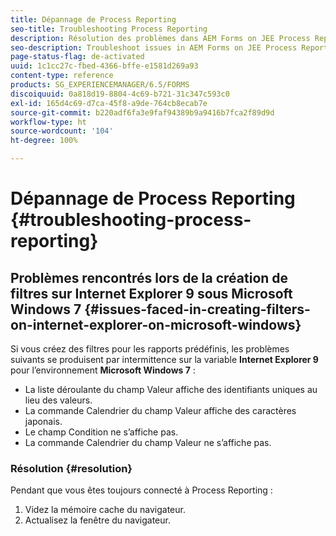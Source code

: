 ```yaml
---
title: Dépannage de Process Reporting
seo-title: Troubleshooting Process Reporting
description: Résolution des problèmes dans AEM Forms on JEE Process Reporting
seo-description: Troubleshoot issues in AEM Forms on JEE Process Reporting
page-status-flag: de-activated
uuid: 1c1cc27c-fbed-4366-bffe-e1581d269a93
content-type: reference
products: SG_EXPERIENCEMANAGER/6.5/FORMS
discoiquuid: 0a818d19-8804-4c69-b721-31c347c593c0
exl-id: 165d4c69-d7ca-45f8-a9de-764cb8ecab7e
source-git-commit: b220adf6fa3e9faf94389b9a9416b7fca2f89d9d
workflow-type: ht
source-wordcount: '104'
ht-degree: 100%

---
```


# Dépannage de Process Reporting {#troubleshooting-process-reporting}

## Problèmes rencontrés lors de la création de filtres sur Internet Explorer 9 sous Microsoft Windows 7 {#issues-faced-in-creating-filters-on-internet-explorer-on-microsoft-windows}

Si vous créez des filtres pour les rapports prédéfinis, les problèmes suivants se produisent par intermittence sur la variable **Internet Explorer 9** pour l’environnement **Microsoft Windows 7** :

* La liste déroulante du champ Valeur affiche des identifiants uniques au lieu des valeurs.
* La commande Calendrier du champ Valeur affiche des caractères japonais.
* Le champ Condition ne s’affiche pas.
* La commande Calendrier du champ Valeur ne s’affiche pas.

### Résolution {#resolution}

Pendant que vous êtes toujours connecté à Process Reporting :

1. Videz la mémoire cache du navigateur.
1. Actualisez la fenêtre du navigateur.
